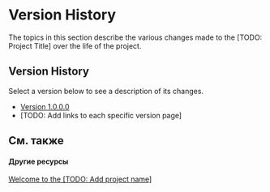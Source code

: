 # Version History

The topics in this section describe the various changes made to the [TODO: Project Title] over the life of the project.



## Version History

Select a version below to see a description of its changes.
&nbsp;<ul><li><a href="ae3dad57-d2f1-45b6-90a8-a2e199795f52">Version 1.0.0.0</a></li><li>
[TODO: Add links to each specific version page]</li></ul>

## См. также


#### Другие ресурсы
<a href="57ad410e-78fe-4d23-9668-a5607f1bd1f3">Welcome to the [TODO: Add project name]</a><br />